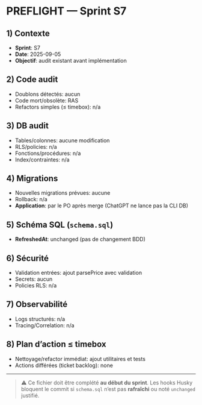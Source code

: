 # PREFLIGHT — Sprint S7

## 1) Contexte

- **Sprint**: S7
- **Date**: 2025-09-05
- **Objectif**: audit existant avant implémentation

## 2) Code audit

- Doublons détectés: aucun
- Code mort/obsolète: RAS
- Refactors simples (≤ timebox): n/a

## 3) DB audit

- Tables/colonnes: aucune modification
- RLS/policies: n/a
- Fonctions/procédures: n/a
- Index/contraintes: n/a

## 4) Migrations

- Nouvelles migrations prévues: aucune
- Rollback: n/a
- **Application**: par le PO après merge (ChatGPT ne lance pas la CLI DB)

## 5) Schéma SQL (`schema.sql`)

- **RefreshedAt**: unchanged (pas de changement BDD)

## 6) Sécurité

- Validation entrées: ajout parsePrice avec validation
- Secrets: aucun
- Policies RLS: n/a

## 7) Observabilité

- Logs structurés: n/a
- Tracing/Correlation: n/a

## 8) Plan d’action ≤ timebox

- Nettoyage/refactor immédiat: ajout utilitaires et tests
- Actions différées (ticket backlog): none

---

> ⚠️ Ce fichier doit être complété **au début du sprint**. Les hooks Husky bloquent le commit si `schema.sql` n’est pas **rafraîchi** ou noté `unchanged` justifié.
